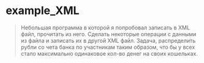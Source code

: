 # example_XML
> Небольшая программа в которой я попробовал записать в XML файл,
> прочитать из него. Сделать некоторые операции с данными из файла
> и записать их в другой XML файл.
> Задача, распределить рубли со чета банка по участникам таким образом, 
> что бы у всех стало максимально одинаковое кол-во денег на своих кошельках.
